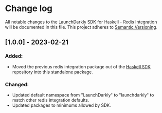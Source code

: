 # Change log

All notable changes to the LaunchDarkly SDK for Haskell - Redis Integration will be documented in this file. This project adheres to [Semantic Versioning](https://semver.org).



## [1.0.0] - 2023-02-21
### Added:
- Moved the previous redis integration package out of the [Haskell SDK repository](https://github.com/launchdarkly/haskell-server-sdk) into this standalone package.

### Changed:
- Updated default namespace from "LaunchDarkly" to "launchdarkly" to match other redis integration defaults.
- Updated packages to minimums allowed by SDK.
